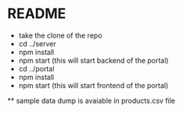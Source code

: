 # README #

* take the clone of the repo
* cd ../server
* npm install
* npm start (this will start backend of the portal)
* cd ../portal
* npm install
* npm start (this will start frontend of the portal)

** sample data dump is avaiable in products.csv file